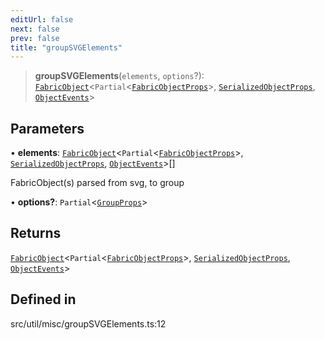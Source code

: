 ```yaml
---
editUrl: false
next: false
prev: false
title: "groupSVGElements"
---
```


> **groupSVGElements**(`elements`, `options`?): [`FabricObject`](/api/classes/fabricobject/)\<`Partial`\<[`FabricObjectProps`](/api/interfaces/fabricobjectprops/)\>, [`SerializedObjectProps`](/api/interfaces/serializedobjectprops/), [`ObjectEvents`](/api/interfaces/objectevents/)\>

## Parameters

• **elements**: [`FabricObject`](/api/classes/fabricobject/)\<`Partial`\<[`FabricObjectProps`](/api/interfaces/fabricobjectprops/)\>, [`SerializedObjectProps`](/api/interfaces/serializedobjectprops/), [`ObjectEvents`](/api/interfaces/objectevents/)\>[]

FabricObject(s) parsed from svg, to group

• **options?**: `Partial`\<[`GroupProps`](/api/interfaces/groupprops/)\>

## Returns

[`FabricObject`](/api/classes/fabricobject/)\<`Partial`\<[`FabricObjectProps`](/api/interfaces/fabricobjectprops/)\>, [`SerializedObjectProps`](/api/interfaces/serializedobjectprops/), [`ObjectEvents`](/api/interfaces/objectevents/)\>

## Defined in

src/util/misc/groupSVGElements.ts:12
